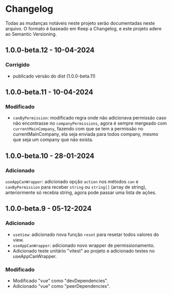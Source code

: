 # Changelog
Todas as mudanças notáveis neste projeto serão documentadas neste arquivo.
O formato é baseado em Keep a Changelog, e este projeto adere ao Semantic Versioning.

## 1.0.0-beta.12 - 10-04-2024
### Corrigido
- publicado versão do dist (1.0.0-beta.11)

## 1.0.0-beta.11 - 10-04-2024
### Modificado
- `canByPermission`: modificado regra onde não adicionava permissão caso não encontrasse no `companyPermissions`, agora é sempre mergeado com `currentMainCompany`, fazendo com que se tem a permissão no currentMainCompany, ela seja enviada para todos company, mesmo que seja um company que não exista.

## 1.0.0-beta.10 - 28-01-2024
### Adicionado
`useAppCanWrapper`: adicionado opção `action` nos métodos `can` e `canByPermission` para receber `string` ou `string[]` (array de string), anteriormente só recebia string, agora pode passar uma lista de ações.

## 1.0.0-beta.9 - 05-12-2024
### Adicionado
- `useView`: adicionado nova função `reset` para resetar todos valores do view.
- `useAppCanWrapper`: adicionado novo wrapper de permissionamento.
- Adicionado teste unitário "vitest" ao projeto e adicionado testes no useAppCanWrapper.

### Modificado
- Modificado "vue" como "devDependencies".
- Adicionado "vue" como "peerDependencies".